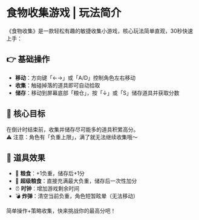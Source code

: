 # 食物收集游戏 | 玩法简介

《食物收集》是一款轻松有趣的敏捷收集小游戏，核心玩法简单直观，30秒快速上手：


## 👉 基础操作
- **移动**：方向键「←→」或「A/D」控制角色左右移动
- **收集**：触碰掉落的道具即可自动拾取
- **储存**：移动到屏幕底部「粮仓」，按「↓」或「S」储存道具并获取分数


## 🎯 核心目标
在倒计时结束前，收集并储存尽可能多的道具积累高分。  
⚠️ 注意：角色有「负重上限」，满了就无法继续收集哦～


## 🧩 道具效果
- 🍚 **粮食**：+1负重，储存后+1分  
- 🌟 **超级粮食**：直接充满最大负重，储存后一次性加分  
- ⏰ **时钟**：增加游戏剩余时间  
- 💣 **炸弹**：清空当前负重，角色短暂眩晕（无法移动）  


简单操作+策略收集，快来挑战你的最高分吧！
